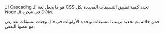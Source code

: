 الـ Cascading هو ما يجعل لغة الـ CSS تحدد كيفية تطبيق التنسيقات المحددة لكل Node في شجرة الـ DOM.

فمن خلاله يتم تحديد ترتيب التنسيقات وتحديد الأولويات في حال وجدت تنسيقات تتعارض مع بعضها البعض.
